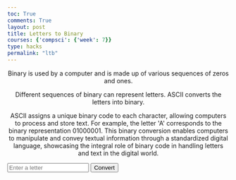 ```yaml
---
toc: True
comments: True
layout: post
title: Letters to Binary
courses: {'compsci': {'week': 7}}
type: hacks
permalink: "ltb"
---
```

<head>
    <meta charset="UTF-8">
    <meta name="viewport" content="width=device-width, initial-scale=1.0">
</head>
<body>
    <div style="text-align:center">
        <p>
            Binary is used by a computer and is made up of various sequences of zeros and ones.
        </p>
    </div>
    <div style="text-align:center">
        <p>
            Different sequences of binary can represent letters. ASCII converts the letters into binary.
        </p>
    </div>
    <div style="text-align:center">
        <p>
            ASCII assigns a unique binary code to each character, allowing computers to process and store text. For example, the letter 'A' corresponds to the binary representation 01000001. This binary conversion enables computers to manipulate and convey textual information through a standardized digital language, showcasing the integral role of binary code in handling letters and text in the digital world.
        </p>
    </div>
    <div id="converterContainer">
        <input type="text" id="binaryInput" placeholder="Enter a letter" maxlength="1">
        <button id="convertButton" onclick="convertToBinary()">Convert</button>
        <font size="6"> <p id="binaryOutput"></p> </font>
    </div>
    <script>
        function convertToBinary() {
            var letter = document.getElementById('binaryInput').value;
            if (letter.length === 1) {
                var binary = letter.charCodeAt(0).toString(2);
                document.getElementById('binaryOutput').innerText = 'Binary: ' + binary;
            } else {
                document.getElementById('binaryOutput').innerText = 'Please enter a single letter.';
            }
        }
    </script>
</body>